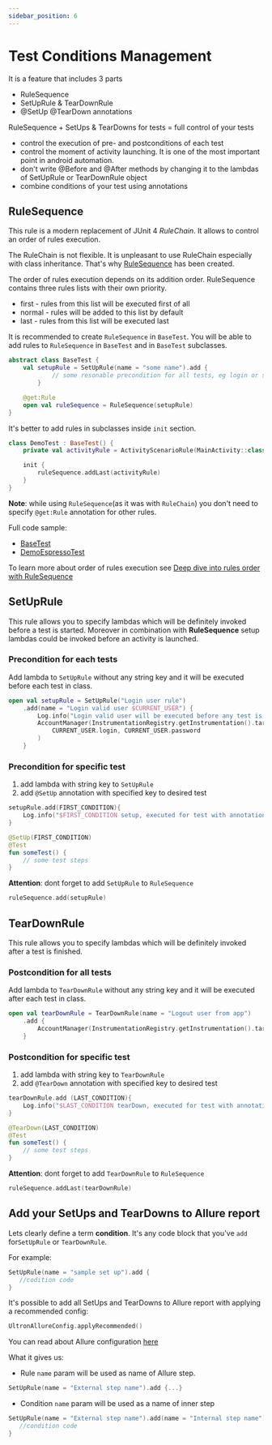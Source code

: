 ```yaml
---
sidebar_position: 6
---
```


# Test Conditions Management

It is a feature that includes 3 parts

- RuleSequence
- SetUpRule & TearDownRule
- @SetUp @TearDown annotations

RuleSequence + SetUps & TearDowns for tests = full control of your tests

- control the execution of pre- and postconditions of each test
- control the moment of activity launching. It is one of the most  important point in android automation.
- don't write @Before and @After methods by changing it to the lambdas of SetUpRule or TearDownRule object
- combine conditions of your test using annotations

## RuleSequence

This rule is a modern replacement of JUnit 4 *RuleChain*. It allows to control an order of rules execution.

The RuleChain is not flexible. It is unpleasant to use RuleChain especially with class inheritance. That's why
[RuleSequence](https://github.com/alex-tiurin/ultron/blob/master/ultron/src/main/java/com/atiurin/ultron/testlifecycle/rulesequence/RuleSequence.kt)
has been created.

The order of rules execution depends on its addition order.
RuleSequence contains three rules lists with their own priority.
- first - rules from this list will be executed first of all
- normal - rules will be added to this list by default
- last - rules from this list will be executed last

It is recommended to create `RuleSequence` in `BaseTest`. You will be able to add rules to `RuleSequence` in `BaseTest` and in `BaseTest` subclasses.

```kotlin
abstract class BaseTest {
    val setupRule = SetUpRule(name = "some name").add {
            // some resonable precondition for all tests, eg login or smth like that
        }

    @get:Rule
    open val ruleSequence = RuleSequence(setupRule)
}
```
It's better to add rules in subclasses inside `init` section.
```kotlin
class DemoTest : BaseTest() {
    private val activityRule = ActivityScenarioRule(MainActivity::class.java)

    init {
        ruleSequence.addLast(activityRule)
    }
}
```
**Note**: while using `RuleSequence`(as it was with `RuleChain`) you don't need to specify `@get:Rule` annotation for other rules.

Full code sample:
- [BaseTest](https://github.com/alex-tiurin/ultron/blob/master/sample-app/src/androidTest/java/com/atiurin/sampleapp/tests/BaseTest.kt)
- [DemoEspressoTest](https://github.com/alex-tiurin/ultron/blob/master/sample-app/src/androidTest/java/com/atiurin/sampleapp/tests/espresso/DemoEspressoTest.kt)

To learn more about order of rules execution see [Deep dive into rules order with RuleSequence](https://github.com/alex-tiurin/ultron/wiki/Deep-dive-into-rules-order-with-RuleSequence)


## SetUpRule

This rule allows you to specify lambdas which will be definitely invoked before a test is started.
Moreover in combination with **RuleSequence** setup lambdas could be invoked before an activity is launched.

### Precondition for each tests

Add lambda to `SetUpRule` without any string key and it will be executed before each test in class.

```kotlin
open val setupRule = SetUpRule("Login user rule")
    .add(name = "Login valid user $CURRENT_USER") {
        Log.info("Login valid user will be executed before any test is started")
        AccountManager(InstrumentationRegistry.getInstrumentation().targetContext).login(
            CURRENT_USER.login, CURRENT_USER.password
        )
    }
```
### Precondition for specific test

1. add lambda with string key to `SetUpRule`
2. add `@SetUp` annotation with specified key to desired test

```kotlin
setupRule.add(FIRST_CONDITION){ 
    Log.info("$FIRST_CONDITION setup, executed for test with annotation @SetUp(FIRST_CONDITION)")  
}

@SetUp(FIRST_CONDITION)
@Test
fun someTest() {
    // some test steps
}
```

**Attention**: dont forget to add `SetUpRule` to `RuleSequence`

```kotlin
ruleSequence.add(setupRule)
```

## TearDownRule

This rule allows you to specify lambdas which will be definitely invoked after a test is finished.

### Postcondition for all tests

Add lambda to `TearDownRule` without any string key and it will be executed after each test in class.

```kotlin
open val tearDownRule = TearDownRule(name = "Logout user from app")
    .add {
        AccountManager(InstrumentationRegistry.getInstrumentation().targetContext).logout()
    }
```
### Postcondition for specific test

1. add lambda with string key to `TearDownRule`
2. add `@TearDown` annotation with specified key to desired test

```kotlin
tearDownRule.add (LAST_CONDITION){ 
    Log.info("$LAST_CONDITION tearDown, executed for test with annotation @TearDown(LAST_CONDITION)")  
}

@TearDown(LAST_CONDITION)
@Test
fun someTest() {
    // some test steps
}
```

**Attention**: dont forget to add `TearDownRule` to `RuleSequence`

```kotlin
ruleSequence.addLast(tearDownRule)
```

## Add your SetUps and TearDowns to Allure report

Lets clearly define a term **condition**. It's any code block that you've `add` for`SetUpRule` or `TearDownRule`.

For example:
```kotlin
SetUpRule(name = "sample set up").add { 
   //codition code
}
```
It's possible to add all SetUps and TearDowns to Allure report with applying a recommended config:

```kotlin
UltronAllureConfig.applyRecommended()
```

You can read about Allure configuration  [here](../common/allure.md)

What it gives us:

- Rule `name` param will be used as name of Allure step.

```kotlin
SetUpRule(name = "External step name").add {...}
```

- Condition `name` param will be used as a name of inner step

```kotlin
SetUpRule(name = "External step name").add(name = "Internal step name") { 
   //condition code
}
```

